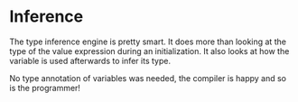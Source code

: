 # Inference

The type inference engine is pretty smart. It does more than looking at the type of the value expression during an initialization. It also looks at how the variable is used afterwards to infer its type.

No type annotation of variables was needed, the compiler is happy and so is the programmer!
